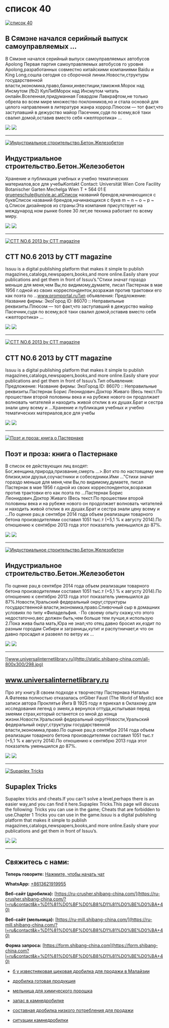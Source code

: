 # список 40

<a href="https://swt.shibang-china.com/?l=ru&img&k=%D1%81%D0%BF%D0%B8%D1%81%D0%BE%D0%BA+40" target="_blank">![список 40](http://static.shibang-china.com/all-800x300/1506.jpg)</a>

## В Сямэне начался серийный выпуск самоуправляемых …
В Сямэне начался серийный выпуск самоуправляемых автобусов Apolong Первая партия самоуправляемых автобусов го уровня Apolong,разработанных совместно китайскими компаниями Baidu и King Long,сошла сегодня со сборочной линии.Новости,структуры государственной власти,экономика,право,банки,инвестиции,таможня.Морок над Инсмутом (fb2) КулЛибМорок над Инсмутом читать онлайн.Вселенная,придуманная Говардом Лавкрафтом,не только обрела во всем мире множество поклонников,но и стала основой для целого направления в литературе жанра хоррор.Плюсом — тот факт,что заступавший в дежурство майор Пасечник,судя по всему,всё таки свалил домой,оставив вместо себя &#171;желторотика&#187; …


<a href="https://whatsapp.shibangsoft.com/WhatsApp.php" target="_blank" title="WhatsApp">![](http://static.shibang-china.com/icon/whatsapp.png)</a> <a href="https://swt.shibang-china.com/?l=ru&icon&k=%D1%81%D0%BF%D0%B8%D1%81%D0%BE%D0%BA+40" target="_blank">![](http://static.shibang-china.com/icon/chat-ru.png)</a>

---

<a href="https://swt.shibang-china.com/?l=ru&img&k=%D1%81%D0%BF%D0%B8%D1%81%D0%BE%D0%BA+40" target="_blank">![Индустриальное строительство.Бетон.Железобетон](http://static.shibang-china.com/all-800x300/1155.jpg)</a>

## Индустриальное строительство.Бетон.Железобетон
Хранение и публикация учебных и учебно тематических материалов,все для учебыKontakt Contact: Universit&#228;t Wien Core Facility Botanischer Garten Mechelga Wien T + 564 01 E grueneschule@univie.ac.atСписок названий брендов,начинающихся с буквСписок названий брендов,начинающихся с букв m ~ n ~ o ~ p ~ q.Список дизайнеров из страны:Эта компания присутствует на международ ном рынке более 30 лет,ее техника работает по всему миру.


<a href="https://whatsapp.shibangsoft.com/WhatsApp.php" target="_blank" title="WhatsApp">![](http://static.shibang-china.com/icon/whatsapp.png)</a> <a href="https://swt.shibang-china.com/?l=ru&icon&k=%D1%81%D0%BF%D0%B8%D1%81%D0%BE%D0%BA+40" target="_blank">![](http://static.shibang-china.com/icon/chat-ru.png)</a>

---

<a href="https://swt.shibang-china.com/?l=ru&img&k=%D1%81%D0%BF%D0%B8%D1%81%D0%BE%D0%BA+40" target="_blank">![CTT NO.6 2013 by CTT magazine](http://static.shibang-china.com/all-800x300/917.jpg)</a>

## CTT NO.6 2013 by CTT magazine
Issuu is a digital publishing platform that makes it simple to publish magazines,catalogs,newspapers,books,and more online.Easily share your publications and get them in front of Issuu’s.&quot;Стихи значат гораздо меньше для меня,чем Вы,по видимому,думаете, писал Пастернак в мае 1956 г.одной из своих корреспонденток,возражая против трактовки его как поэта по …www.promportal.ruТип объявления: Предложение: Название фирмы: ЭкоГород ID: 86070 :: Неправильные реквизиты.Плюсом — тот факт,что заступавший в дежурство майор Пасечник,судя по всему,всё таки свалил домой,оставив вместо себя &#171;желторотика&#187; …


<a href="https://whatsapp.shibangsoft.com/WhatsApp.php" target="_blank" title="WhatsApp">![](http://static.shibang-china.com/icon/whatsapp.png)</a> <a href="https://swt.shibang-china.com/?l=ru&icon&k=%D1%81%D0%BF%D0%B8%D1%81%D0%BE%D0%BA+40" target="_blank">![](http://static.shibang-china.com/icon/chat-ru.png)</a>

---

<a href="https://swt.shibang-china.com/?l=ru&img&k=%D1%81%D0%BF%D0%B8%D1%81%D0%BE%D0%BA+40" target="_blank">![CTT NO.6 2013 by CTT magazine](http://static.shibang-china.com/all-800x300/523.jpg)</a>

## CTT NO.6 2013 by CTT magazine
Issuu is a digital publishing platform that makes it simple to publish magazines,catalogs,newspapers,books,and more online.Easily share your publications and get them in front of Issuu’s.Тип объявления: Предложение: Название фирмы: ЭкоГород ID: 86070 :: Неправильные реквизиты.Пастернак Борис Леонидович.Доктор Живаго (Весь текст.По прошествии второй половины века и на рубеже нового он продолжает волновать читателей и находить живой отклик в их душах.Брат и сестра знали цену всему и …Хранение и публикация учебных и учебно тематических материалов,все для учебы


<a href="https://whatsapp.shibangsoft.com/WhatsApp.php" target="_blank" title="WhatsApp">![](http://static.shibang-china.com/icon/whatsapp.png)</a> <a href="https://swt.shibang-china.com/?l=ru&icon&k=%D1%81%D0%BF%D0%B8%D1%81%D0%BE%D0%BA+40" target="_blank">![](http://static.shibang-china.com/icon/chat-ru.png)</a>

---

<a href="https://swt.shibang-china.com/?l=ru&img&k=%D1%81%D0%BF%D0%B8%D1%81%D0%BE%D0%BA+40" target="_blank">![Поэт и проза: книга о Пастернаке](http://static.shibang-china.com/all-800x300/1395.jpg)</a>

## Поэт и проза: книга о Пастернаке
В список ее действующих лиц входят: Бог,женщина,природа,призвание,смерть …&gt;.Вот кто по настоящему мне близки,мои друзья,соучастники и собеседники.Ими …&quot;Стихи значат гораздо меньше для меня,чем Вы,по видимому,думаете, писал Пастернак в мае 1956 г.одной из своих корреспонденток,возражая против трактовки его как поэта по …Пастернак Борис Леонидович.Доктор Живаго (Весь текст.По прошествии второй половины века и на рубеже нового он продолжает волновать читателей и находить живой отклик в их душах.Брат и сестра знали цену всему и …По оценке pau,в сентябре 2014 года объем реализации товарного бетона производителями составил 1051 тыс.т (+5,1 % к августу 2014).По отношению к сентябрю 2013 года этот показатель уменьшился до 87%.


<a href="https://whatsapp.shibangsoft.com/WhatsApp.php" target="_blank" title="WhatsApp">![](http://static.shibang-china.com/icon/whatsapp.png)</a> <a href="https://swt.shibang-china.com/?l=ru&icon&k=%D1%81%D0%BF%D0%B8%D1%81%D0%BE%D0%BA+40" target="_blank">![](http://static.shibang-china.com/icon/chat-ru.png)</a>

---

<a href="https://swt.shibang-china.com/?l=ru&img&k=%D1%81%D0%BF%D0%B8%D1%81%D0%BE%D0%BA+40" target="_blank">![Индустриальное строительство.Бетон.Железобетон](http://static.shibang-china.com/all-800x300/245.jpg)</a>

## Индустриальное строительство.Бетон.Железобетон
По оценке pau,в сентябре 2014 года объем реализации товарного бетона производителями составил 1051 тыс.т (+5,1 % к августу 2014).По отношению к сентябрю 2013 года этот показатель уменьшился до 87%.Новости,Уральский федеральный округ,структуры государственной власти,экономика,право.Сливочный сыр в домашних условиях по типу &#171;Филадельфия.&nbsp;&#0183;&#32;По своему опыту скажу,что этого недостаточно,вес должен быть,чем больше тем лучше,я использую 2.Пока жива была мать,Юра не знал,что отец давно бросил их,ездит по разным городам Сибири и заграницы,кутит и распутничает,и что он давно просадил и развеял по ветру их …


<a href="https://whatsapp.shibangsoft.com/WhatsApp.php" target="_blank" title="WhatsApp">![](http://static.shibang-china.com/icon/whatsapp.png)</a> <a href="https://swt.shibang-china.com/?l=ru&icon&k=%D1%81%D0%BF%D0%B8%D1%81%D0%BE%D0%BA+40" target="_blank">![](http://static.shibang-china.com/icon/chat-ru.png)</a>

---

<a href="https://swt.shibang-china.com/?l=ru&img&k=%D1%81%D0%BF%D0%B8%D1%81%D0%BE%D0%BA+40" target="_blank">![www.universalinternetlibrary.ru](http://static.shibang-china.com/all-800x300/298.jpg)</a>

## www.universalinternetlibrary.ru
Про эту книгу.В своем подходе к творчеству Пастернака Наталья А.Фатеева полностью отказалась отGiber Faust (The World of Mystic) все записи автора Проклятье Йига В 1925 году я приехал в Оклахому для исследования легенд о змеях,а вернулся оттуда,испытывая перед змеями страх,который останется со мной до конца жизни.Новости.Уральский федеральный округНовости,Уральский федеральный округ,структуры государственной власти,экономика,право.По оценке pau,в сентябре 2014 года объем реализации товарного бетона производителями составил 1051 тыс.т (+5,1 % к августу 2014).По отношению к сентябрю 2013 года этот показатель уменьшился до 87%.


<a href="https://whatsapp.shibangsoft.com/WhatsApp.php" target="_blank" title="WhatsApp">![](http://static.shibang-china.com/icon/whatsapp.png)</a> <a href="https://swt.shibang-china.com/?l=ru&icon&k=%D1%81%D0%BF%D0%B8%D1%81%D0%BE%D0%BA+40" target="_blank">![](http://static.shibang-china.com/icon/chat-ru.png)</a>

---

<a href="https://swt.shibang-china.com/?l=ru&img&k=%D1%81%D0%BF%D0%B8%D1%81%D0%BE%D0%BA+40" target="_blank">![Supaplex Tricks](http://static.shibang-china.com/all-800x300/918.jpg)</a>

## Supaplex Tricks
Supaplex tricks and cheats.If you can't solve a level,perhaps there is an easier way,and you can find it here.Supaplex Tricks.This page will discuss the following: Tricks you can use in the game; Cheats that are forbidden to use.Chapter 1 Tricks you can use in the game.Issuu is a digital publishing platform that makes it simple to publish magazines,catalogs,newspapers,books,and more online.Easily share your publications and get them in front of Issuu’s.

<a href="https://whatsapp.shibangsoft.com/WhatsApp.php" target="_blank" title="WhatsApp">![](http://static.shibang-china.com/icon/whatsapp.png)</a> <a href="https://swt.shibang-china.com/?l=ru&icon&k=%D1%81%D0%BF%D0%B8%D1%81%D0%BE%D0%BA+40" target="_blank">![](http://static.shibang-china.com/icon/chat-ru.png)</a>

---
## Свяжитесь с нами:

**Теперь говорите:** [Нажмите, чтобы начать чат](https://swt.shibang-china.com?l=ru&contact&k=%D1%81%D0%BF%D0%B8%D1%81%D0%BE%D0%BA+40)

**WhatsApp:**  [+8613621919955](https://whatsapp.shibangsoft.com/WhatsApp.php)

**Веб-сайт (дробилка):** [https://ru-crusher.shibang-china.com/](https://ru-crusher.shibang-china.com/?l=ru&contact&k=%D1%81%D0%BF%D0%B8%D1%81%D0%BE%D0%BA+40)

**Веб-сайт (мельница):** [https://ru-mill.shibang-china.com/](https://ru-mill.shibang-china.com/?l=ru&contact&k=%D1%81%D0%BF%D0%B8%D1%81%D0%BE%D0%BA+40)

**Форма запроса:** [https://form.shibang-china.com](https://form.shibang-china.com?l=ru&contact&k=%D1%81%D0%BF%D0%B8%D1%81%D0%BE%D0%BA+40)

* [б  у известняковая щековая дробилка для продажи в Малайзии](../124/%D0%B1%20%20%D1%83%20%D0%B8%D0%B7%D0%B2%D0%B5%D1%81%D1%82%D0%BD%D1%8F%D0%BA%D0%BE%D0%B2%D0%B0%D1%8F%20%D1%89%D0%B5%D0%BA%D0%BE%D0%B2%D0%B0%D1%8F%20%D0%B4%D1%80%D0%BE%D0%B1%D0%B8%D0%BB%D0%BA%D0%B0%20%D0%B4%D0%BB%D1%8F%20%D0%BF%D1%80%D0%BE%D0%B4%D0%B0%D0%B6%D0%B8%20%D0%B2%20%D0%9C%D0%B0%D0%BB%D0%B0%D0%B9%D0%B7%D0%B8%D0%B8.md)

* [дробилка готовая продукция](../123/%D0%B4%D1%80%D0%BE%D0%B1%D0%B8%D0%BB%D0%BA%D0%B0%20%D0%B3%D0%BE%D1%82%D0%BE%D0%B2%D0%B0%D1%8F%20%D0%BF%D1%80%D0%BE%D0%B4%D1%83%D0%BA%D1%86%D0%B8%D1%8F.md)

* [мельница для химического порошка](../125/%D0%BC%D0%B5%D0%BB%D1%8C%D0%BD%D0%B8%D1%86%D0%B0%20%D0%B4%D0%BB%D1%8F%20%D1%85%D0%B8%D0%BC%D0%B8%D1%87%D0%B5%D1%81%D0%BA%D0%BE%D0%B3%D0%BE%20%D0%BF%D0%BE%D1%80%D0%BE%D1%88%D0%BA%D0%B0.md)

* [запас в камнедробилке](../123/%D0%B7%D0%B0%D0%BF%D0%B0%D1%81%20%D0%B2%20%D0%BA%D0%B0%D0%BC%D0%BD%D0%B5%D0%B4%D1%80%D0%BE%D0%B1%D0%B8%D0%BB%D0%BA%D0%B5.md)

* [составная дробилка низкого потребления для продажи](../121/%D1%81%D0%BE%D1%81%D1%82%D0%B0%D0%B2%D0%BD%D0%B0%D1%8F%20%D0%B4%D1%80%D0%BE%D0%B1%D0%B8%D0%BB%D0%BA%D0%B0%20%D0%BD%D0%B8%D0%B7%D0%BA%D0%BE%D0%B3%D0%BE%20%D0%BF%D0%BE%D1%82%D1%80%D0%B5%D0%B1%D0%BB%D0%B5%D0%BD%D0%B8%D1%8F%20%D0%B4%D0%BB%D1%8F%20%D0%BF%D1%80%D0%BE%D0%B4%D0%B0%D0%B6%D0%B8.md)

* [ситуации камнедробилки](../125/%D1%81%D0%B8%D1%82%D1%83%D0%B0%D1%86%D0%B8%D0%B8%20%D0%BA%D0%B0%D0%BC%D0%BD%D0%B5%D0%B4%D1%80%D0%BE%D0%B1%D0%B8%D0%BB%D0%BA%D0%B8.md)